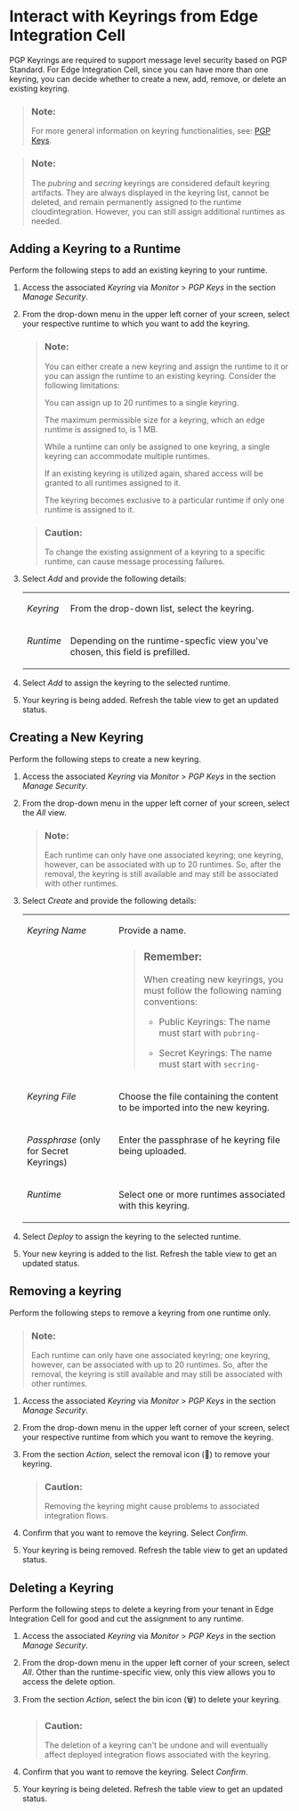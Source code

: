 <!-- loio48aec5d54b1146b4a32455e4616423e8 -->

<link rel="stylesheet" type="text/css" href="css/sap-icons.css"/>

# Interact with Keyrings from Edge Integration Cell

PGP Keyrings are required to support message level security based on PGP Standard. For Edge Integration Cell, since you can have more than one keyring, you can decide whether to create a new, add, remove, or delete an existing keyring.

> ### Note:  
> For more general information on keyring functionalities, see: [PGP Keys](40-RemoteSystems/pgp-keys-9e7e8f9.md).

> ### Note:  
> The *pubring* and *secring* keyrings are considered default keyring artifacts. They are always displayed in the keyring list, cannot be deleted, and remain permanently assigned to the runtime cloudintegration. However, you can still assign additional runtimes as needed.



<a name="loio48aec5d54b1146b4a32455e4616423e8__section_pnt_ztq_nyb"/>

## Adding a Keyring to a Runtime

Perform the following steps to add an existing keyring to your runtime.

1.  Access the associated *Keyring* via *Monitor* \> *PGP Keys* in the section *Manage Security*.

2.  From the drop-down menu in the upper left corner of your screen, select your respective runtime to which you want to add the keyring.

    > ### Note:  
    > You can either create a new keyring and assign the runtime to it or you can assign the runtime to an existing keyring. Consider the following limitations:
    > 
    > You can assign up to 20 runtimes to a single keyring.
    > 
    > The maximum permissible size for a keyring, which an edge runtime is assigned to, is 1 MB.
    > 
    > While a runtime can only be assigned to one keyring, a single keyring can accommodate multiple runtimes.
    > 
    > If an existing keyring is utilized again, shared access will be granted to all runtimes assigned to it.
    > 
    > The keyring becomes exclusive to a particular runtime if only one runtime is assigned to it.

    > ### Caution:  
    > To change the existing assignment of a keyring to a specific runtime, can cause message processing failures.

3.  Select *Add* and provide the following details:


    <table>
    <tr>
    <td valign="top">
    
    *Keyring*
    
    </td>
    <td valign="top">
    
    From the drop-down list, select the keyring.
    
    </td>
    </tr>
    <tr>
    <td valign="top">
    
    *Runtime*
    
    </td>
    <td valign="top">
    
    Depending on the runtime-specfic view you've chosen, this field is prefilled.
    
    </td>
    </tr>
    </table>
    
4.  Select *Add* to assign the keyring to the selected runtime.

5.  Your keyring is being added. Refresh the table view to get an updated status.




<a name="loio48aec5d54b1146b4a32455e4616423e8__section_lx4_bwq_nyb"/>

## Creating a New Keyring

Perform the following steps to create a new keyring.

1.  Access the associated *Keyring* via *Monitor* \> *PGP Keys* in the section *Manage Security*.

2.  From the drop-down menu in the upper left corner of your screen, select the *All* view.

    > ### Note:  
    > Each runtime can only have one associated keyring; one keyring, however, can be associated with up to 20 runtimes. So, after the removal, the keyring is still available and may still be associated with other runtimes.

3.  Select *Create* and provide the following details:


    <table>
    <tr>
    <td valign="top">
    
    *Keyring Name*
    
    </td>
    <td valign="top">
    
    Provide a name.

    > ### Remember:  
    > When creating new keyrings, you must follow the following naming conventions:
    > 
    > -   Public Keyrings: The name must start with `pubring-`
    > 
    > -   Secret Keyrings: The name must start with `secring-`


    
    </td>
    </tr>
    <tr>
    <td valign="top">
    
    *Keyring File*
    
    </td>
    <td valign="top">
    
    Choose the file containing the content to be imported into the new keyring.
    
    </td>
    </tr>
    <tr>
    <td valign="top">
    
    *Passphrase* \(only for Secret Keyrings\)
    
    </td>
    <td valign="top">
    
    Enter the passphrase of he keyring file being uploaded.
    
    </td>
    </tr>
    <tr>
    <td valign="top">
    
    *Runtime*
    
    </td>
    <td valign="top">
    
    Select one or more runtimes associated with this keyring.
    
    </td>
    </tr>
    </table>
    
4.  Select *Deploy* to assign the keyring to the selected runtime.

5.  Your new keyring is added to the list. Refresh the table view to get an updated status.




<a name="loio48aec5d54b1146b4a32455e4616423e8__section_cbz_ctq_nyb"/>

## Removing a keyring

Perform the following steps to remove a keyring from one runtime only.

> ### Note:  
> Each runtime can only have one associated keyring; one keyring, however, can be associated with up to 20 runtimes. So, after the removal, the keyring is still available and may still be associated with other runtimes.

1.  Access the associated *Keyring* via *Monitor* \> *PGP Keys* in the section *Manage Security*.

2.  From the drop-down menu in the upper left corner of your screen, select your respective runtime from which you want to remove the keyring.

3.  From the section *Action*, select the removal icon \(<span class="SAP-icons-V5"></span>\) to remove your keyring.

    > ### Caution:  
    > Removing the keyring might cause problems to associated integration flows.

4.  Confirm that you want to remove the keyring. Select *Confirm*.

5.  Your keyring is being removed. Refresh the table view to get an updated status.




<a name="loio48aec5d54b1146b4a32455e4616423e8__section_gwj_ttq_nyb"/>

## Deleting a Keyring

Perform the following steps to delete a keyring from your tenant in Edge Integration Cell for good and cut the assignment to any runtime.

1.  Access the associated *Keyring* via *Monitor* \> *PGP Keys* in the section *Manage Security*.

2.  From the drop-down menu in the upper left corner of your screen, select *All*. Other than the runtime-specific view, only this view allows you to access the delete option.

3.  From the section *Action*, select the bin icon \(:wastebasket:\) to delete your keyring.

    > ### Caution:  
    > The deletion of a keyring can't be undone and will eventually affect deployed integration flows associated with the keyring.

4.  Confirm that you want to remove the keyring. Select *Confirm*.

5.  Your keyring is being deleted. Refresh the table view to get an updated status.


